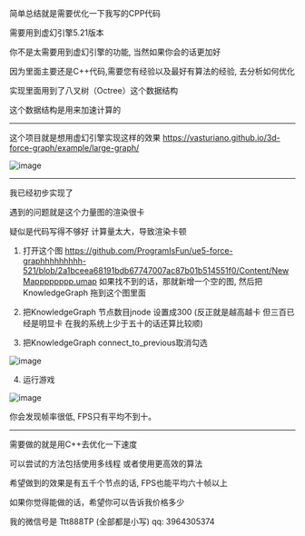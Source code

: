 
简单总结就是需要优化一下我写的CPP代码   

需要用到虚幻引擎5.21版本

你不是太需要用到虚幻引擎的功能, 当然如果你会的话更加好


因为里面主要还是C++代码,需要您有经验以及最好有算法的经验, 去分析如何优化

实现里面用到了八叉树（Octree）这个数据结构

这个数据结构是用来加速计算的

-----------------------------------------------------------------------------


这个项目就是想用虚幻引擎实现这样的效果
https://vasturiano.github.io/3d-force-graph/example/large-graph/

![image](https://github.com/user-attachments/assets/3fe8f8e9-1589-4bde-8285-d0fd365eb575)






--------------------------------------------------

我已经初步实现了

遇到的问题就是这个力量图的渲染很卡

疑似是代码写得不够好 计算量太大，导致渲染卡顿


1. 打开这个图 https://github.com/ProgramIsFun/ue5-force-graphhhhhhhhh-521/blob/2a1bceea68191bdb67747007ac87b01b514551f0/Content/NewMapppppppp.umap
如果找不到的话，那就新增一个空的图, 然后把KnowledgeGraph 拖到这个图里面

2. 把KnowledgeGraph      节点数目jnode   设置成300 (反正就是越高越卡  但三百已经是明显卡  在我的系统上少于五十的话还算比较顺)   

3. 把KnowledgeGraph      connect_to_previous取消勾选 

![image](https://github.com/user-attachments/assets/ee1ed9fe-dc6d-421e-9d99-f05157af9baf)

4. 运行游戏

![image](https://github.com/user-attachments/assets/807c5dde-0d19-46eb-a8c2-95dbfce587b7)


你会发现帧率很低, FPS只有平均不到十。 

-----------------------------------------------------------------







需要做的就是用C++去优化一下速度


可以尝试的方法包括使用多线程 或者使用更高效的算法

希望做到的效果是有五千个节点的话, FPS也能平均六十帧以上



如果你觉得能做的话，希望你可以告诉我价格多少 

我的微信号是 Ttt888TP (全部都是小写)
qq: 3964305374